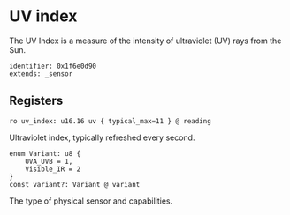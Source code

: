# UV index

The UV Index is a measure of the intensity of ultraviolet (UV) rays from the Sun. 

    identifier: 0x1f6e0d90
    extends: _sensor

## Registers

    ro uv_index: u16.16 uv { typical_max=11 } @ reading

Ultraviolet index, typically refreshed every second.

    enum Variant: u8 {
        UVA_UVB = 1,
        Visible_IR = 2
    }
    const variant?: Variant @ variant

The type of physical sensor and capabilities.
